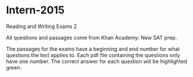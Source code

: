 # Intern-2015
Reading and Writing Exams 2 

All questions and passages come from Khan Academy: New SAT prep. 

The passages for the exams have a beginning and end number for what questions the text applies to. 
Each pdf file containing the questions only have one number. 
The correct answer for each question will be highlighted green. 
